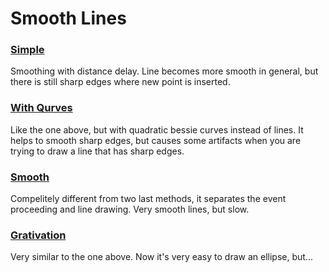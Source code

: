 # Smooth Lines

### [Simple](https://silvman.github.io/smooth_lines/simple/)
Smoothing with distance delay. Line becomes more smooth in general, but there is still sharp edges where new point is inserted.

### [With Qurves](https://silvman.github.io/smooth_lines/with_qurves/)
Like the one above, but with quadratic bessie curves instead of lines. It helps to smooth sharp edges, but causes some artifacts when you are trying to draw a line that has sharp edges.

### [Smooth](https://silvman.github.io/smooth_lines/smooth/)
Compelitely different from two last methods, it separates the event proceeding and line drawing. Very smooth lines, but slow.

### [Grativation](https://silvman.github.io/smooth_lines/gravitation/)
Very similar to the one above. Now it's very easy to draw an ellipse, but...
